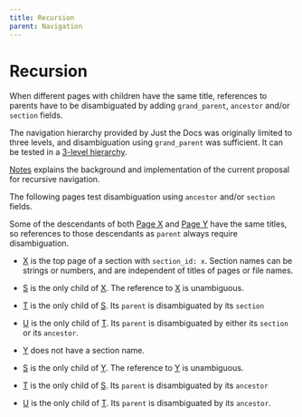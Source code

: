 ```yaml
---
title: Recursion
parent: Navigation
---
```

# Recursion

When different pages with children have the same title, references to parents have to be disambiguated by adding `grand_parent`, `ancestor` and/or `section` fields. 

The navigation hierarchy provided by Just the Docs was originally limited to three levels, and disambiguation using `grand_parent` was sufficient. It can be tested in a [3-level hierarchy](../disambiguation). 

[Notes](./about) explains the background and implementation of the current proposal for recursive navigation.

The following pages test disambiguation using `ancestor` and/or `section` fields. 

Some of the descendants of both [Page X](x/) and [Page Y](y/) have the same titles, so references to those descendants as `parent` always require disambiguation.

- [X](x/) is the top page of a section with `section_id: x`. Section names can be strings or numbers, and are independent of titles of pages or file names.
- [S](xs/) is the only child of [X](x/). The reference to [X](x/) is unambiguous.
- [T](xt/) is the only child of [S](xs/). Its `parent` is disambiguated by its `section`
- [U](xu/) is the only child of [T](xt/). Its `parent` is disambiguated by either its `section` or its `ancestor`.

- [Y](y/) does not have a section name.
- [S](ys/) is the only child of [Y](y/). The reference to [Y](y/) is unambiguous.
- [T](yt/) is the only child of [S](ys/). Its `parent` is disambiguated by its `ancestor`
- [U](yu/) is the only child of [T](yt/). Its `parent` is disambiguated by its `ancestor`.
